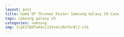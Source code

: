 ```yaml
---
layout: post
title: Game Of Thrones Poster Samsung Galaxy S9 Case
tags: samsung galaxy s9
categories: samsung
img: 1CpEI7Bd7wXdcL3JVveCz0ofdr0lJ-zJG
---
```

